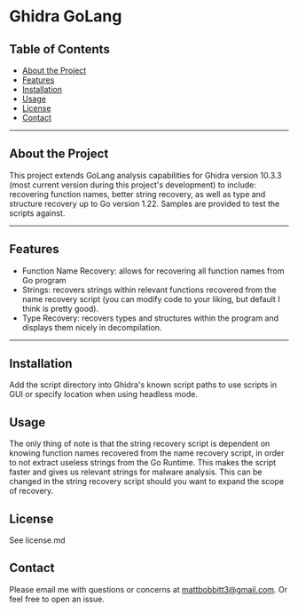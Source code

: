 # Ghidra GoLang 

## Table of Contents
- [About the Project](#about-the-project)
- [Features](#features)
- [Installation](#installation)
- [Usage](#usage)
- [License](#license)
- [Contact](#contact)

---

## About the Project
This project extends GoLang analysis capabilities for Ghidra version 10.3.3 (most current version during this project's development) to include: recovering function names, better string recovery, as well as type and structure recovery up to Go version 1.22. Samples are provided to test the scripts against.

---

## Features
- Function Name Recovery: allows for recovering all function names from Go program 
- Strings: recovers strings within relevant functions recovered from the name recovery script (you can modify code to your liking, but default I think is pretty good).
- Type Recovery: recovers types and structures within the program and displays them nicely in decompilation.

---

## Installation
Add the script directory into Ghidra's known script paths to use scripts in GUI or specify location when using headless
mode.
## Usage 
The only thing of note is that the string recovery script is dependent on knowing function names recovered from the name
recovery script, in order to not extract useless strings from the Go Runtime. This makes the script faster and gives us
relevant strings for malware analysis. This can be changed in the string recovery script should you want to expand the
scope of recovery.

## License
See license.md

## Contact
Please email me with questions or concerns at mattbobbitt3@gmail.com. Or feel free to open an issue.
